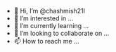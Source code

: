 - 👋 Hi, I’m @chashmish21l
- 👀 I’m interested in ...
- 🌱 I’m currently learning ...
- 💞️ I’m looking to collaborate on ...
- 📫 How to reach me ...

<!---
chashmish21l/chashmish21l is a ✨ special ✨ repository because its `README.md` (this file) appears on your GitHub profile.
You can click the Preview link to take a look at your changes.
--->
